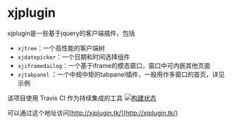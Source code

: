 xjplugin
========

xjplugin是一些基于jquery的客户端插件，包括
- `xjtree`：一个高性能的客户端树  
- `xjdatepicker`：一个日期和时间选择组件 
- `xjiframedailog`：一个基于iframe的模态窗口，窗口中可内嵌其他页面
- `xjtabpanel` ：一个中规中矩的tabpanel插件，一般用作多窗口的首页，详见示例 

该项目使用 Travis CI 作为持续集成的工具 [![构建状态](https://travis-ci.org/xuanye/xjplugin.png?branch=master)](https://travis-ci.org/xuanye/xjplugin)


可以通过这个地址访问[http://xjplugin.tk/](http://xjplugin.tk/) 
